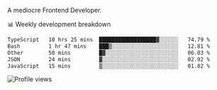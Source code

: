 A mediocre Frontend Developer.

📊 Weekly development breakdown
<!--START_SECTION:waka-->

```txt
TypeScript   10 hrs 25 mins  ██████████████████▓░░░░░░   74.79 %
Bash         1 hr 47 mins    ███▒░░░░░░░░░░░░░░░░░░░░░   12.81 %
Other        50 mins         █▓░░░░░░░░░░░░░░░░░░░░░░░   06.03 %
JSON         24 mins         ▓░░░░░░░░░░░░░░░░░░░░░░░░   02.92 %
JavaScript   15 mins         ▒░░░░░░░░░░░░░░░░░░░░░░░░   01.82 %
```

<!--END_SECTION:waka-->

<img src="https://gpvc.arturio.dev/iqbalfasri" alt="Profile views"/>
